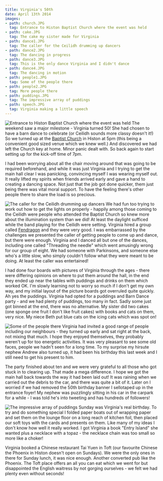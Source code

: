 ```yaml
---
title: Virginia's 50th
date: April 13th 2014
images:
- path: church.JPG
  tag: Entrance to Histon Baptist Church where the event was held
- path: cake.JPG
  tag: The cake my sister made for Virginia
- path: dance1.JPG
  tag: The caller for the Ceilidh drumming up dancers
- path: dance2.JPG
  tag: The dancing in progress
- path: dance3.JPG
  tag: This is the only dance Virginia and I didn't dance
- path: dance4.JPG
  tag: The dancing in motion
- path: people1.JPG
  tag: Some of the people there
- path: people2.JPG
  tag: More people there
- path: puddings.JPG
  tag: The impressive array of puddings
- path: speech.JPG
  tag: Virginia making a little speech
---
```

![Entrance to Histon Baptist Church where the event was held](church.JPG)
The weekend saw a major milestone - Virginia turned 50!  She had chosen
to have a barn dance to celebrate (or Ceilidh sounds more classy doesn't it!)
So we turned up at the [Baptist Church](https://www.histonbaptist.org.uk/)
in Histon at 5pm (this being a convenient
good sized venue which we knew well.)  And discovered we had left the Church key
at home.  Minor panic dealt with.  So back again to start setting up for the
kick-off time of 7pm.

I had been worrying about all the chair moving around that was going to be
required beforehand, and while it was just Virginia and I trying to get the
main hall clear I was panicking, convincing myself I was wearing myself out.
It really lifted my spirits when friends arrived early and gave a hand to
creating a dancing space.  Not just that the job got done quicker, them just
being there was vital moral support.  To have the feeling there's other people
there to share the load is so precious.

![The caller for the Ceilidh drumming up dancers](dance1.JPG)
We had fun too trying to work out how to get the lights on properly - happily
among those coming to the Ceilidh were people who attended the Baptist Church
so knew more about the illumination system than we did!  At least the daylight
sufficed while the band playing for the Ceilidh were setting.  Virginia hired
a group called [Fendragon](https://www.fendragon.co.uk)
and they were very good.  I was embarrassed by the
challenges we presented the caller of getting people to come up and dance, but
there were enough.  Virginia and I danced all but one of the dances, including
one called "Threading the needle" which went amusingly wrong for our group of eight.
We had someone with Parkinsons, and someone else who's a little slow, who
simply couldn't follow what they were meant to be doing.  At least the caller
was entertained!

I had done four boards with pictures of Virginia through the ages - there were
differing opinions on where to put them around the hall, in the end they
ended up near the tables with puddings and drinks on them which worked OK.
I'm slowly learning not to worry so much if I don't get my own way, and my
initial layout of the picture boards got overruled quite quickly.  Ah yes the
puddings.  Virginia had opted for a puddings and Barn Dance party - and we
had plenty of puddings, too many in fact.  Sadly some just got binned at
the end, there was no alternative.  My sister did two cakes (one sponge one
fruit I don't like fruit cakes) with books and cats on them, very nice.
My niece Beth put blue cats on the icing cats which was spot on!

![Some of the people there](people1.JPG)
Virginia had invited a good range of people including our neighbours - they
turned up early and sat right at the back, not mixing that much.  I hope
they enjoyed themselves, they probably weren't up for too energetic
activities.  It was very pleasant to see some old faces, people we
hadn't seen for a long time.  To my surprise my hirsute nephew Andrew also
turned up, it had been his birthday this last week and I still need to get
his present to him.

The party finished about ten and we were very grateful to all those who
got stuck in to clearing up.  That made a mega difference.  I hope we
got the main hall back towards the way it had been laid out!  It was
raining when we carried out the debris to the car, and there was quite
a bit of it.  Later on I worried if we had removed the 50th birthday banner
I sellotaped up in the entrance foyer!  My nephew was puzzlingly sitting
in his car in the carpark for a while - I was told he's into tweeting and
has hundreds of followers!

![The impressive array of puddings](puddings.JPG)
Sunday was Virginia's real birthday.  To try and do something special I
folded paper boats out of wrapping paper and set them on the lounge floor
on a long reach of kitchen foil, then placed our soft toys with the cards
and presents on them.  Like many of my ideas I don't know how well it
really worked.  I got Virginia a book "Entry Island" she wanted plus a
necklace with a topaz - the necklace chain was too small so more like a
choker!

Virginia booked a Chinese restaurant Tai Yuen in Toft (our favourite Chinese the Phoenix
in Histon doesn't open on Sundays).  We were the only ones in there for
Sunday lunch, it was nice enough.  Another converted pub like the Phoenix.
The Toft place offers an all you can eat which we went for but
disappointed the English waitress by not gorging ourselves - we felt
we had plenty even without seconds!
